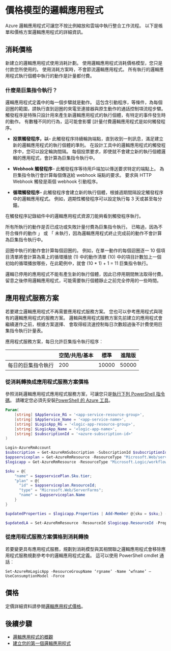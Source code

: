 <properties 
    pageTitle="價格模型的邏輯應用程式 |Microsoft Azure" 
    description="價格的運作方式邏輯應用程式中的詳細資料" 
    authors="kevinlam1" 
    manager="dwrede" 
    editor="" 
    services="logic-apps" 
    documentationCenter=""/>

<tags
    ms.service="logic-apps"
    ms.workload="na"
    ms.tgt_pltfrm="na"
    ms.devlang="na"
    ms.topic="article" 
    ms.date="10/12/2016"
    ms.author="klam"/>

# <a name="logic-apps-pricing-model"></a>價格模型的邏輯應用程式

Azure 邏輯應用程式可讓您不按比例縮放和雲端中執行整合工作流程。  以下是帳單和價格方案邏輯應用程式的詳細資訊。

## <a name="consumption-pricing"></a>消耗價格

新建立的邏輯應用程式使用消耗計劃。 使用邏輯應用程式消耗價格模型，您只是付款您所使用的。  使用消耗方案時，不會節流邏輯應用程式。
所有執行的邏輯應用程式執行個體中執行的動作是計量都付費。

### <a name="what-are-action-executions"></a>什麼是巨集指令執行？

邏輯應用程式定義中的每一個步驟就是動作。  這包含引動程序，等條件，為每個迴圈的範圍，請執行直到迴圈的來電至連接器與原生動作的通話控制項流程步驟。
觸發程序是特殊只設計用來產生新邏輯應用程式的執行個體，有特定的事件發生時的動作。  有數種不同的行為，這可能會影響 [計量付費邏輯應用程式是如何觸發程序。

-   **投票觸發程序，以**– 此觸發程序持續輪詢端點，直到收到一則訊息，滿足建立新的邏輯應用程式的執行個體的準則。  在設計工具中的邏輯應用程式的觸發程序中，您可以設定輪詢間隔。  每個投票要求，即使就不會建立新的執行個體邏輯的應用程式，會計算為巨集指令執行中。

-   **Webhook 觸發程序**– 此觸發程序等待用戶端加以傳送要求特定的端點上。  為巨集指令執行會計算每個傳送給 webhook 端點的要求。 要求與 HTTP Webhook 觸發是兩個 webhook 引動程序。

-   **循環觸發程序**– 此觸發程序會建立新的執行個體，根據週期間隔設定觸發程序中的邏輯應用程式。  例如，週期性觸發程序可以設定執行每 3 天或甚至每分鐘。

在觸發程序記錄組件中的邏輯應用程式資源刀能夠看到觸發程序執行。

所有所執行的動作是否已成功或失敗計量付費為巨集指令執行。  已略過，因為不符合條件的動作 」 或 「 未執行，因為邏輯應用程式終止完成前的動作不會計算為巨集指令執行中。

迴圈中執行的動作會計算每個迴圈的。  例如，在單一動作的每個迴圈逐一 10 個項目清單將會計算為乘上的循環播放 (1) 中的動作清單 (10) 中的項目計數加上一個初始的循環播放哪些，在此範例中，就會 (10 * 1) + 1 = 11 巨集指令執行。

邏輯已停用的應用程式不能有產生新的執行個體，因此已停用期間無法取得付費。  留意之後停用邏輯應用程式，可能需要執行個體靜止之前完全停用的一些時間。

## <a name="app-service-plans"></a>應用程式服務方案

若要建立邏輯應用程式不再需要應用程式服務方案。  您也可以參考應用程式與現有的邏輯應用程式的服務方案。  邏輯與應用程式服務方案先前建立的應用程式會繼續運作之前，根據方案選擇、 會取得經流速控制每日次數超過後不計費使用巨集指令執行計量表。

應用程式服務方案，每日允許巨集指令執行程序︰

| |空閒/共用/基本|標準|進階版|
|---|---|---|---|
|每日的巨集指令執行| 200|10000|50000|

### <a name="convert-from-consumption-to-app-service-plan-pricing"></a>從消耗轉換成應用程式服務方案價格

參照消耗邏輯應用程式應用程式服務方案，可讓您只是[執行下列 PowerShell 指令碼](https://github.com/logicappsio/ConsumptionToAppServicePlan)。  請確定您必須先安裝[PowerShell 的 Azure 工具](https://github.com/Azure/azure-powershell)。

``` powershell
Param(
    [string] $AppService_RG = '<app-service-resource-group>',
    [string] $AppService_Name = '<app-service-name>',
    [string] $LogicApp_RG = '<logic-app-resource-group>',
    [string] $LogicApp_Name = '<logic-app-name>',
    [string] $subscriptionId = '<azure-subscription-id>'
)

Login-AzureRmAccount 
$subscription = Get-AzureRmSubscription -SubscriptionId $subscriptionId
$appserviceplan = Get-AzureRmResource -ResourceType "Microsoft.Web/serverFarms" -ResourceGroupName $AppService_RG -ResourceName $AppService_Name
$logicapp = Get-AzureRmResource -ResourceType "Microsoft.Logic/workflows" -ResourceGroupName $LogicApp_RG -ResourceName $LogicApp_Name

$sku = @{
    "name" = $appservicePlan.Sku.tier;
    "plan" = @{
      "id" = $appserviceplan.ResourceId;
      "type" = "Microsoft.Web/ServerFarms";
      "name" = $appserviceplan.Name  
    }
}

$updatedProperties = $logicapp.Properties | Add-Member @{sku = $sku;} -PassThru

$updatedLA = Set-AzureRmResource -ResourceId $logicapp.ResourceId -Properties $updatedProperties -ApiVersion 2015-08-01-preview
```

### <a name="convert-from-app-service-plan-pricing-to-consumption"></a>從應用程式服務方案價格到消耗轉換

若要變更具有應用程式服務，規劃到消耗模型與其相關聯之邏輯應用程式會移除應用程式服務規劃參考中的邏輯應用程式定義。  這可以使用 PowerShell cmdlet 通話︰

`Set-AzureRmLogicApp -ResourceGroupName ‘rgname’ -Name ‘wfname’ –UseConsumptionModel -Force`

## <a name="pricing"></a>價格

定價詳細資料請參閱[邏輯應用程式價格](https://azure.microsoft.com/pricing/details/logic-apps/)。

## <a name="next-steps"></a>後續步驟

- [邏輯應用程式的概觀][whatis]
- [建立您的第一個邏輯應用程式][create]

[pricing]: https://azure.microsoft.com/pricing/details/logic-apps/
[whatis]: app-service-logic-what-are-logic-apps.md
[create]: app-service-logic-create-a-logic-app.md

